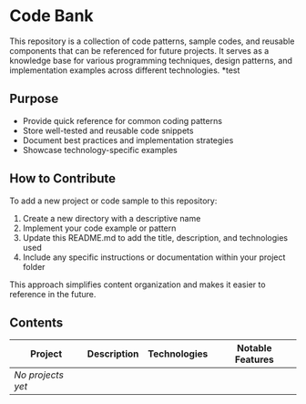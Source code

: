 # Code Bank

This repository is a collection of code patterns, sample codes, and reusable components that can be referenced for future projects. It serves as a knowledge base for various programming techniques, design patterns, and implementation examples across different technologies. *test

## Purpose

- Provide quick reference for common coding patterns
- Store well-tested and reusable code snippets
- Document best practices and implementation strategies
- Showcase technology-specific examples

## How to Contribute

To add a new project or code sample to this repository:

1. Create a new directory with a descriptive name
2. Implement your code example or pattern
3. Update this README.md to add the title, description, and technologies used
4. Include any specific instructions or documentation within your project folder

This approach simplifies content organization and makes it easier to reference in the future.

## Contents

| Project | Description | Technologies | Notable Features |
|---------|-------------|---------------|------------------|
| *No projects yet* | | | |

